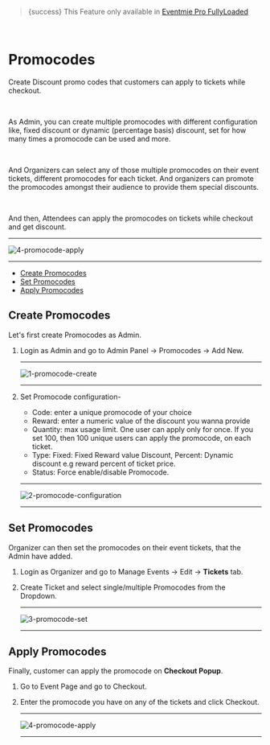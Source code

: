 
>{success} This Feature only available in [Eventmie Pro FullyLoaded](https://classiebit.com/eventmie-pro-fullyloaded)

<br>

# Promocodes

Create Discount promo codes that customers can apply to tickets while checkout.

<br>

As Admin, you can create multiple promocodes with different configuration like, fixed discount or dynamic (percentage basis) discount, set for how many times a promocode can be used and more.

<br>

And Organizers can select any of those multiple promocodes on their event tickets, different promocodes for each ticket. And organizers can promote the promocodes amongst their audience to provide them special discounts.

<br>

And then, Attendees can apply the promocodes on tickets while checkout and get discount.

---

![4-promocode-apply](/images/fullyloaded/4-promocode-apply.png "4-promocode-apply")

---

- [Create Promocodes](#Create-Promocodes)
- [Set Promocodes](#Set-Promocodes)
- [Apply Promocodes](#Apply-Promocodes)


<a name="Create-Promocodes"></a> 
## Create Promocodes

Let's first create Promocodes as Admin.

1. Login as Admin and go to Admin Panel -> Promocodes -> Add New.

    ---

    ![1-promocode-create](/images/fullyloaded/1-promocode-create.png "1-promocode-create")

    ---

2. Set Promocode configuration-
    - Code: enter a unique promocode of your choice
    - Reward: enter a numeric value of the discount you wanna provide
    - Quantity: max usage limit. One user can apply only for once. If you set 100, then 100 unique users can apply the promocode, on each ticket.
    - Type: Fixed: Fixed Reward value Discount, Percent: Dynamic discount e.g reward percent of ticket price.
    - Status: Force enable/disable Promocode.

    ---

    ![2-promocode-configuration](/images/fullyloaded/2-promocode-configuration.png "2-promocode-configuration")

    ---


<a name="Set-Promocodes"></a> 
## Set Promocodes

Organizer can then set the promocodes on their event tickets, that the Admin have added.

1. Login as Organizer and go to Manage Events -> Edit -> **Tickets** tab.
2. Create Ticket and select single/multiple Promocodes from the Dropdown.

    ---

    ![3-promocode-set](/images/fullyloaded/3-promocode-set.png "3-promocode-set")

    ---


<a name="Apply-Promocodes"></a> 
## Apply Promocodes

Finally, customer can apply the promocode on **Checkout Popup**.

1. Go to Event Page and go to Checkout.
2. Enter the promocode you have on any of the tickets and click Checkout.

    ---

    ![4-promocode-apply](/images/fullyloaded/4-promocode-apply.png "4-promocode-apply")

    ---
